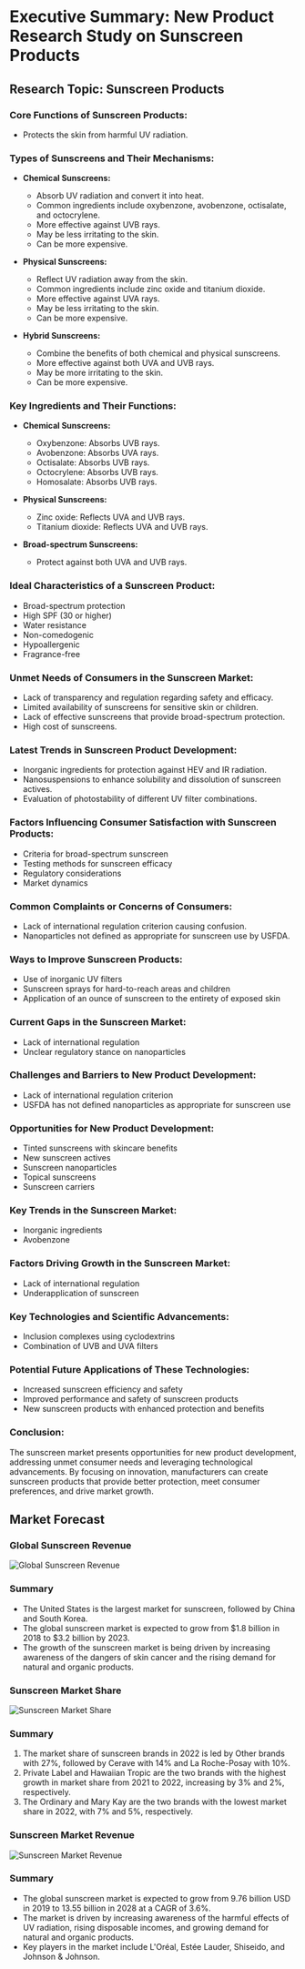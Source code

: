 # Executive Summary: New Product Research Study on Sunscreen Products

## Research Topic: Sunscreen Products

### Core Functions of Sunscreen Products:

- Protects the skin from harmful UV radiation.

### Types of Sunscreens and Their Mechanisms:

- **Chemical Sunscreens:**
  - Absorb UV radiation and convert it into heat.
  - Common ingredients include oxybenzone, avobenzone, octisalate, and octocrylene.
  - More effective against UVB rays.
  - May be less irritating to the skin.
  - Can be more expensive.


- **Physical Sunscreens:**
  - Reflect UV radiation away from the skin.
  - Common ingredients include zinc oxide and titanium dioxide.
  - More effective against UVA rays.
  - May be less irritating to the skin.
  - Can be more expensive.


- **Hybrid Sunscreens:**
  - Combine the benefits of both chemical and physical sunscreens.
  - More effective against both UVA and UVB rays.
  - May be more irritating to the skin.
  - Can be more expensive.

### Key Ingredients and Their Functions:

- **Chemical Sunscreens:**
  - Oxybenzone: Absorbs UVB rays.
  - Avobenzone: Absorbs UVA rays.
  - Octisalate: Absorbs UVB rays.
  - Octocrylene: Absorbs UVB rays.
  - Homosalate: Absorbs UVB rays.


- **Physical Sunscreens:**
  - Zinc oxide: Reflects UVA and UVB rays.
  - Titanium dioxide: Reflects UVA and UVB rays.


- **Broad-spectrum Sunscreens:**
  - Protect against both UVA and UVB rays.

### Ideal Characteristics of a Sunscreen Product:

- Broad-spectrum protection
- High SPF (30 or higher)
- Water resistance
- Non-comedogenic
- Hypoallergenic
- Fragrance-free

### Unmet Needs of Consumers in the Sunscreen Market:

- Lack of transparency and regulation regarding safety and efficacy.
- Limited availability of sunscreens for sensitive skin or children.
- Lack of effective sunscreens that provide broad-spectrum protection.
- High cost of sunscreens.

### Latest Trends in Sunscreen Product Development:

- Inorganic ingredients for protection against HEV and IR radiation.
- Nanosuspensions to enhance solubility and dissolution of sunscreen actives.
- Evaluation of photostability of different UV filter combinations.

### Factors Influencing Consumer Satisfaction with Sunscreen Products:

- Criteria for broad-spectrum sunscreen
- Testing methods for sunscreen efficacy
- Regulatory considerations
- Market dynamics

### Common Complaints or Concerns of Consumers:

- Lack of international regulation criterion causing confusion.
- Nanoparticles not defined as appropriate for sunscreen use by USFDA.

### Ways to Improve Sunscreen Products:

- Use of inorganic UV filters
- Sunscreen sprays for hard-to-reach areas and children
- Application of an ounce of sunscreen to the entirety of exposed skin

### Current Gaps in the Sunscreen Market:

- Lack of international regulation
- Unclear regulatory stance on nanoparticles

### Challenges and Barriers to New Product Development:

- Lack of international regulation criterion
- USFDA has not defined nanoparticles as appropriate for sunscreen use

### Opportunities for New Product Development:

- Tinted sunscreens with skincare benefits
- New sunscreen actives
- Sunscreen nanoparticles
- Topical sunscreens
- Sunscreen carriers

### Key Trends in the Sunscreen Market:

- Inorganic ingredients
- Avobenzone

### Factors Driving Growth in the Sunscreen Market:

- Lack of international regulation
- Underapplication of sunscreen

### Key Technologies and Scientific Advancements:

- Inclusion complexes using cyclodextrins
- Combination of UVB and UVA filters

### Potential Future Applications of These Technologies:

- Increased sunscreen efficiency and safety
- Improved performance and safety of sunscreen products
- New sunscreen products with enhanced protection and benefits

### Conclusion:

The sunscreen market presents opportunities for new product development, addressing unmet consumer needs and leveraging technological advancements. By focusing on innovation, manufacturers can create sunscreen products that provide better protection, meet consumer preferences, and drive market growth.
 


 ## Market Forecast 



 ###  Global Sunscreen Revenue 

 ![ Global Sunscreen Revenue](../data/charts/sunscreen_revenue_comparison.png) 

 ### Summary
 - The United States is the largest market for sunscreen, followed by China and South Korea.
- The global sunscreen market is expected to grow from $1.8 billion in 2018 to $3.2 billion by 2023.
- The growth of the sunscreen market is being driven by increasing awareness of the dangers of skin cancer and the rising demand for natural and organic products.



 ###  Sunscreen Market Share 

 ![ Sunscreen Market Share](../data/charts/brand_shares_ww.png) 

 ### Summary
 1. The market share of sunscreen brands in 2022 is led by Other brands with 27%, followed by Cerave with 14% and La Roche-Posay with 10%.
2. Private Label and Hawaiian Tropic are the two brands with the highest growth in market share from 2021 to 2022, increasing by 3% and 2%, respectively.
3. The Ordinary and Mary Kay are the two brands with the lowest market share in 2022, with 7% and 5%, respectively.



 ###  Sunscreen Market Revenue 

 ![ Sunscreen Market Revenue](../data/charts/revenue_trends_ww.png) 

 ### Summary
 - The global sunscreen market is expected to grow from 9.76 billion USD in 2019 to 13.55 billion in 2028 at a CAGR of 3.6%.
- The market is driven by increasing awareness of the harmful effects of UV radiation, rising disposable incomes, and growing demand for natural and organic products.
- Key players in the market include L'Oréal, Estée Lauder, Shiseido, and Johnson & Johnson.

